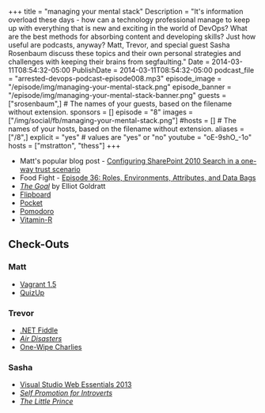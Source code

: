 +++
title = "managing your mental stack"
Description = "It's information overload these days - how can a technology professional manage to keep up with everything that is new and exciting in the world of DevOps? What are the best methods for absorbing content and developing skills? Just how useful are podcasts, anyway? Matt, Trevor, and special guest Sasha Rosenbaum discuss these topics and their own personal strategies and challenges with keeping their brains from segfaulting."
Date = 2014-03-11T08:54:32-05:00
PublishDate = 2014-03-11T08:54:32-05:00
podcast_file = "arrested-devops-podcast-episode008.mp3"
episode_image = "/episode/img/managing-your-mental-stack.png"
episode_banner = "/episode/img/managing-your-mental-stack-banner.png"
guests = ["srosenbaum",] # The names of your guests, based on the filename without extension.
sponsors = []
episode = "8"
images = ["/img/social/fb/managing-your-mental-stack.png"]
#hosts = [] # The names of your hosts, based on the filename without extension.
aliases = ["/8",]
explicit = "yes" # values are "yes" or "no"
youtube = "oE-9shO_-1o"
hosts = ["mstratton", "thess"]
+++
* Matt's popular blog post - [Configuring SharePoint 2010 Search in a one-way trust scenario](http://www.mattstratton.com/tech-tips/configuring-sharepoint-2010-search-in-a-one-way-trust-scenario/)
* Food Fight - [Episode 36: Roles, Environments, Attributes, and Data Bags](http://foodfightshow.org/2013/01/roles.html)
* [_The Goal_](http://www.amazon.com/Goal-Process-Ongoing-Improvement-ebook/dp/B002LHRM2O) by Elliot Goldratt
* [Flipboard](http://flipboard.com)
* [Pocket](http://getpocket.com)
* [Pomodoro](http://en.wikipedia.org/wiki/Pomodoro_Technique)
* [Vitamin-R](http://www.publicspace.net/Vitamin-R/)

<h2>Check-Outs</h2>
<h3>Matt</h3>
<ul>
	<li><a href="http://www.vagrantup.com/blog/vagrant-1-5-and-vagrant-cloud.html" target="_blank">Vagrant 1.5</a></li>
	<li><a href="http://www.quizup.com/" target="_blank">QuizUp</a></li>
</ul>
<h3>Trevor</h3>
<ul>
	<li><a href="http://dotnetfiddle.net/" target="_blank">.NET Fiddle</a></li>
	<li><a href="http://www.smithsonianchannel.com/sc/web/series/802/air-disasters" target="_blank"><em>Air Disasters</em></a></li>
	<li><a href="http://www.dollarshaveclub.com/one-wipe-charlies" target="_blank">One-Wipe Charlies</a></li>
</ul>
<h3>Sasha</h3>
<ul>
	<li><a href="http://visualstudiogallery.msdn.microsoft.com/56633663-6799-41d7-9df7-0f2a504ca361?SRC=Home" target="_blank">Visual Studio Web Essentials 2013</a></li>
	<li><a href="http://www.amazon.com/Self-Promotion-Introverts-Quiet-Guide-Getting-ebook/dp/B00394U8DS" target="_blank"><em>Self Promotion for Introverts</em></a></li>
	<li><a href="http://www.amazon.com/Little-Prince-Antoine-Saint-Exupery-ebook/dp/B008QYT7DI" target="_blank"><em>The Little Prince</em></a></li>
</ul>
